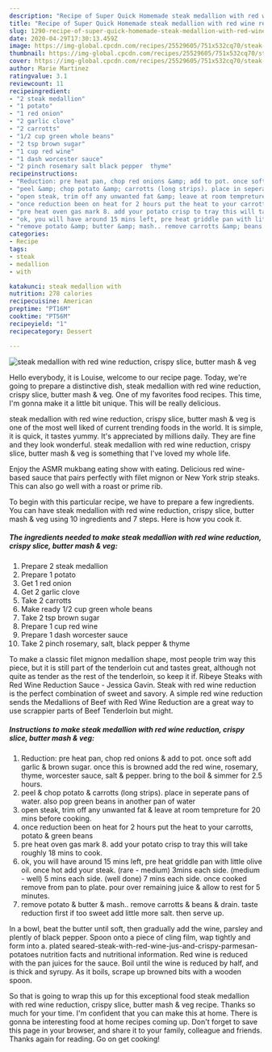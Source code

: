 ```yaml
---
description: "Recipe of Super Quick Homemade steak medallion with red wine reduction, crispy slice, butter mash &amp;amp; veg"
title: "Recipe of Super Quick Homemade steak medallion with red wine reduction, crispy slice, butter mash &amp;amp; veg"
slug: 1290-recipe-of-super-quick-homemade-steak-medallion-with-red-wine-reduction-crispy-slice-butter-mash-and-amp-veg
date: 2020-04-29T17:30:13.459Z
image: https://img-global.cpcdn.com/recipes/25529605/751x532cq70/steak-medallion-with-red-wine-reduction-crispy-slice-butter-mash-veg-recipe-main-photo.jpg
thumbnail: https://img-global.cpcdn.com/recipes/25529605/751x532cq70/steak-medallion-with-red-wine-reduction-crispy-slice-butter-mash-veg-recipe-main-photo.jpg
cover: https://img-global.cpcdn.com/recipes/25529605/751x532cq70/steak-medallion-with-red-wine-reduction-crispy-slice-butter-mash-veg-recipe-main-photo.jpg
author: Marie Martinez
ratingvalue: 3.1
reviewcount: 11
recipeingredient:
- "2 steak medallion"
- "1 potato"
- "1 red onion"
- "2 garlic clove"
- "2 carrotts"
- "1/2 cup green whole beans"
- "2 tsp brown sugar"
- "1 cup red wine"
- "1 dash worcester sauce"
- "2 pinch rosemary salt black pepper  thyme"
recipeinstructions:
- "Reduction: pre heat pan, chop red onions &amp; add to pot. once soft add garlic &amp; brown sugar. once this is browned add the red wine, rosemary, thyme, worcester sauce, salt &amp; pepper. bring to the boil &amp; simmer for 2.5 hours."
- "peel &amp; chop potato &amp; carrotts (long strips). place in seperate pans of water. also pop green beans in another pan of water"
- "open steak, trim off any unwanted fat &amp; leave at room tempreture for 20 mins before cooking."
- "once reduction been on heat for 2 hours put the heat to your carrotts, potato &amp; green beans"
- "pre heat oven gas mark 8. add your potato crisp to tray this will take roughly 18 mins to cook."
- "ok, you will have around 15 mins left, pre heat griddle pan with little olive oil. once hot add your steak. (rare - medium) 3mins each side. (medium - well) 5 mins each side. (well done) 7 mins each side. once cooked remove from pan to plate. pour over remaining juice &amp; allow to rest for 5 minutes."
- "remove potato &amp; butter &amp; mash.. remove carrotts &amp; beans &amp; drain. taste reduction first if too sweet add little more salt. then serve up."
categories:
- Recipe
tags:
- steak
- medallion
- with

katakunci: steak medallion with 
nutrition: 278 calories
recipecuisine: American
preptime: "PT16M"
cooktime: "PT56M"
recipeyield: "1"
recipecategory: Dessert

---
```



![steak medallion with red wine reduction, crispy slice, butter mash &amp; veg](https://img-global.cpcdn.com/recipes/25529605/751x532cq70/steak-medallion-with-red-wine-reduction-crispy-slice-butter-mash-veg-recipe-main-photo.jpg)

Hello everybody, it is Louise, welcome to our recipe page. Today, we're going to prepare a distinctive dish, steak medallion with red wine reduction, crispy slice, butter mash &amp; veg. One of my favorites food recipes. This time, I'm gonna make it a little bit unique. This will be really delicious.

steak medallion with red wine reduction, crispy slice, butter mash &amp; veg is one of the most well liked of current trending foods in the world. It is simple, it is quick, it tastes yummy. It's appreciated by millions daily. They are fine and they look wonderful. steak medallion with red wine reduction, crispy slice, butter mash &amp; veg is something that I've loved my whole life.

Enjoy the ASMR mukbang eating show with eating. Delicious red wine-based sauce that pairs perfectly with filet mignon or New York strip steaks. This can also go well with a roast or prime rib.


To begin with this particular recipe, we have to prepare a few ingredients. You can have steak medallion with red wine reduction, crispy slice, butter mash &amp; veg using 10 ingredients and 7 steps. Here is how you cook it.

<!--inarticleads1-->

##### The ingredients needed to make steak medallion with red wine reduction, crispy slice, butter mash &amp; veg:

1. Prepare 2 steak medallion
1. Prepare 1 potato
1. Get 1 red onion
1. Get 2 garlic clove
1. Take 2 carrotts
1. Make ready 1/2 cup green whole beans
1. Take 2 tsp brown sugar
1. Prepare 1 cup red wine
1. Prepare 1 dash worcester sauce
1. Take 2 pinch rosemary, salt, black pepper &amp; thyme


To make a classic filet mignon medallion shape, most people trim way this piece, but it is still part of the tenderloin cut and tastes great, although not quite as tender as the rest of the tenderloin, so keep it if. Ribeye Steaks with Red Wine Reduction Sauce - Jessica Gavin. Steak with red wine reduction is the perfect combination of sweet and savory. A simple red wine reduction sends the Medallions of Beef with Red Wine Reduction are a great way to use scrappier parts of Beef Tenderloin but might. 

<!--inarticleads2-->

##### Instructions to make steak medallion with red wine reduction, crispy slice, butter mash &amp; veg:

1. Reduction: pre heat pan, chop red onions &amp; add to pot. once soft add garlic &amp; brown sugar. once this is browned add the red wine, rosemary, thyme, worcester sauce, salt &amp; pepper. bring to the boil &amp; simmer for 2.5 hours.
1. peel &amp; chop potato &amp; carrotts (long strips). place in seperate pans of water. also pop green beans in another pan of water
1. open steak, trim off any unwanted fat &amp; leave at room tempreture for 20 mins before cooking.
1. once reduction been on heat for 2 hours put the heat to your carrotts, potato &amp; green beans
1. pre heat oven gas mark 8. add your potato crisp to tray this will take roughly 18 mins to cook.
1. ok, you will have around 15 mins left, pre heat griddle pan with little olive oil. once hot add your steak. (rare - medium) 3mins each side. (medium - well) 5 mins each side. (well done) 7 mins each side. once cooked remove from pan to plate. pour over remaining juice &amp; allow to rest for 5 minutes.
1. remove potato &amp; butter &amp; mash.. remove carrotts &amp; beans &amp; drain. taste reduction first if too sweet add little more salt. then serve up.


In a bowl, beat the butter until soft, then gradually add the wine, parsley and plently of black pepper. Spoon onto a piece of cling film, wap tightly and form into a. plated seared-steak-with-red-wine-jus-and-crispy-parmesan-potatoes nutrition facts and nutritional information. Red wine is reduced with the pan juices for the sauce. Boil until the wine is reduced by half, and is thick and syrupy. As it boils, scrape up browned bits with a wooden spoon. 

So that is going to wrap this up for this exceptional food steak medallion with red wine reduction, crispy slice, butter mash &amp; veg recipe. Thanks so much for your time. I'm confident that you can make this at home. There is gonna be interesting food at home recipes coming up. Don't forget to save this page in your browser, and share it to your family, colleague and friends. Thanks again for reading. Go on get cooking!

